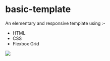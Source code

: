 # basic-template

An elementary and responsive template using :-
- HTML
- CSS
- Flexbox Grid

![](file:///home/tushar/Pictures/screenshot.png)
